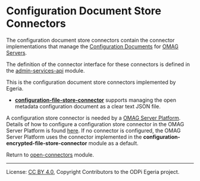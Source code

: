 <!-- SPDX-License-Identifier: CC-BY-4.0 -->
<!-- Copyright Contributors to the ODPi Egeria project. -->

# Configuration Document Store Connectors

The configuration document store connectors contain the connector implementations that manage
the [Configuration Documents](https://egeria-project.org/concepts/configuration-document/)
for [OMAG Servers](https://egeria-project.org/concepts/omag-server/).

The definition of the connector interface for these connectors is
defined in the [admin-services-api](../../../admin-services/admin-services-api) module.

This is the configuration document store connectors implemented by Egeria.

* **[configuration-file-store-connector](configuration-file-store-connector)** supports managing the
open metadata configuration document as a clear text JSON file.


A configuration store connector is needed by a
[OMAG Server Platform](https://egeria-project.org/concepts/omag-server-platform).
Details of how to configure a configuration store connector in the
OMAG Server Platform is found [here](https://egeria-project.org/guides/admin/configuring-the-omag-server-platform).
If no connector is configured, the OMAG Server Platform uses
the connector implemented in the **configuration-encrypted-file-store-connector**
module as a default.

Return to [open-connectors](..) module.

----
License: [CC BY 4.0](https://creativecommons.org/licenses/by/4.0/),
Copyright Contributors to the ODPi Egeria project.
